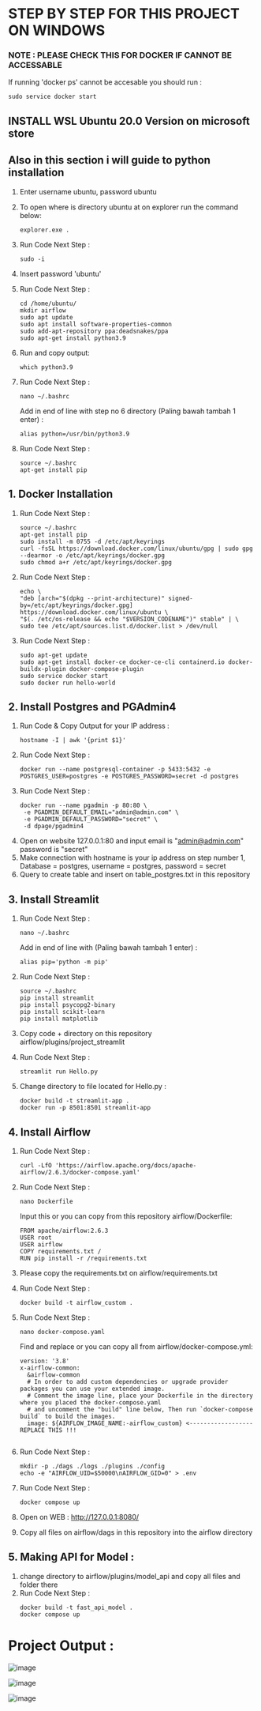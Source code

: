 # STEP BY STEP FOR THIS PROJECT ON WINDOWS


### NOTE : PLEASE CHECK THIS FOR DOCKER IF CANNOT BE ACCESSABLE
   If running 'docker ps' cannot be accesable you should run :
   ```
   sudo service docker start
   ```


## INSTALL WSL Ubuntu 20.0 Version on microsoft store 
## Also in this section i will guide to python installation

1. Enter username ubuntu, password ubuntu
2. To open where is directory ubuntu at on explorer run the command below:
   ```
   explorer.exe .
   ```
3. Run Code Next Step :
   ```
   sudo -i
   ```
4. Insert password 'ubuntu'
5. Run Code Next Step :
   ```
   cd /home/ubuntu/
   mkdir airflow
   sudo apt update
   sudo apt install software-properties-common
   sudo add-apt-repository ppa:deadsnakes/ppa
   sudo apt-get install python3.9
   ```

6. Run and copy output:
   ```
   which python3.9
   ```
7. Run Code Next Step :
   ```
   nano ~/.bashrc
   ```

   Add in end of line with step no 6 directory (Paling bawah tambah 1 enter) :
   ```
   alias python=/usr/bin/python3.9
   ```

8. Run Code Next Step :
   ```
   source ~/.bashrc
   apt-get install pip
   ```

## 1. Docker Installation
1. Run Code Next Step :
   ```
   source ~/.bashrc
   apt-get install pip
   sudo install -m 0755 -d /etc/apt/keyrings
   curl -fsSL https://download.docker.com/linux/ubuntu/gpg | sudo gpg --dearmor -o /etc/apt/keyrings/docker.gpg
   sudo chmod a+r /etc/apt/keyrings/docker.gpg
   ```

2. Run Code Next Step :
   ```
   echo \
   "deb [arch="$(dpkg --print-architecture)" signed-by=/etc/apt/keyrings/docker.gpg] https://download.docker.com/linux/ubuntu \
   "$(. /etc/os-release && echo "$VERSION_CODENAME")" stable" | \
   sudo tee /etc/apt/sources.list.d/docker.list > /dev/null
   ```
3. Run Code Next Step :
   ```
   sudo apt-get update
   sudo apt-get install docker-ce docker-ce-cli containerd.io docker-buildx-plugin docker-compose-plugin
   sudo service docker start
   sudo docker run hello-world
   ```

   
## 2. Install Postgres and PGAdmin4
1. Run Code & Copy Output for your IP address :
   ```
   hostname -I | awk '{print $1}'
   ```
2. Run Code Next Step :
   ```
   docker run --name postgresql-container -p 5433:5432 -e POSTGRES_USER=postgres -e POSTGRES_PASSWORD=secret -d postgres
   ```
4. Run Code Next Step :
   ```
   docker run --name pgadmin -p 80:80 \
    -e PGADMIN_DEFAULT_EMAIL="admin@admin.com" \
    -e PGADMIN_DEFAULT_PASSWORD="secret" \
    -d dpage/pgadmin4
   ```
5. Open on website 127.0.0.1:80 and input email is "admin@admin.com" password is "secret"
6. Make connection with hostname is your ip address on step number 1, Database = postgres, username = postgres, password = secret
7. Query to create table and insert on table_postgres.txt in this repository


## 3. Install Streamlit
1. Run Code  Next Step :
   ```
   nano ~/.bashrc
   ```
   
   Add in end of line with (Paling bawah tambah 1 enter) :
   ```
   alias pip='python -m pip'
   ```
2. Run Code Next Step :
   ```
   source ~/.bashrc
   pip install streamlit
   pip install psycopg2-binary
   pip install scikit-learn
   pip install matplotlib
   ```
3. Copy code + directory on this repository airflow/plugins/project_streamlit
4. Run Code Next Step :
   ```
   streamlit run Hello.py
   ```
5. Change directory to file located for Hello.py :
   ```
   docker build -t streamlit-app .
   docker run -p 8501:8501 streamlit-app
   ```

## 4. Install Airflow
1. Run Code  Next Step :
   ```
   curl -LfO 'https://airflow.apache.org/docs/apache-airflow/2.6.3/docker-compose.yaml'
   ```

2. Run Code  Next Step :
   ```
   nano Dockerfile 
   ```
   Input this or you can copy from this repository airflow/Dockerfile:
   ```
   FROM apache/airflow:2.6.3
   USER root
   USER airflow
   COPY requirements.txt /
   RUN pip install -r /requirements.txt
   ```
3. Please copy the requirements.txt on airflow/requirements.txt
4. Run Code Next Step :
   ```
   docker build -t airflow_custom .
   ```
5. Run Code  Next Step :
   ```
   nano docker-compose.yaml 
   ```
   Find and replace or you can copy all from airflow/docker-compose.yml:
   ```
   version: '3.8'
   x-airflow-common:
     &airflow-common
     # In order to add custom dependencies or upgrade provider packages you can use your extended image.
     # Comment the image line, place your Dockerfile in the directory where you placed the docker-compose.yaml
     # and uncomment the "build" line below, Then run `docker-compose build` to build the images.
     image: ${AIRFLOW_IMAGE_NAME:-airflow_custom} <------------------ REPLACE THIS !!!

   
   ```
6. Run Code  Next Step :
   ```
   mkdir -p ./dags ./logs ./plugins ./config
   echo -e "AIRFLOW_UID=$50000\nAIRFLOW_GID=0" > .env
   ```
7. Run Code  Next Step :
   ```
   docker compose up
   ```
8. Open on WEB : http://127.0.0.1:8080/
9. Copy all files on airflow/dags in this repository into the airflow directory



## 5. Making API for Model :
1. change directory to airflow/plugins/model_api and copy all files and folder there
2. Run Code  Next Step :
   ```
   docker build -t fast_api_model .
   docker compose up
   ```





# **Project Output** :

![image](https://github.com/azharizz/Data_Engineer_Streamlit_Airflow/assets/45253059/0821471e-f97b-4f6e-8c5a-e737da0f3efd)

![image](https://github.com/azharizz/Data_Engineer_Streamlit_Airflow/assets/45253059/88660637-442f-4255-8e0c-169cdb2780aa)

![image](https://github.com/azharizz/Data_Engineer_Streamlit_Airflow/assets/45253059/6e23a37b-cfd9-4fc5-8de9-2f0f99e39e9b)


